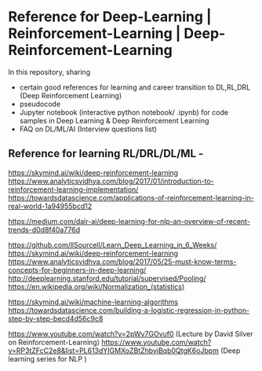 # Reference for Deep-Learning | Reinforcement-Learning | Deep-Reinforcement-Learning
In this repository, sharing 
 - certain good references for learning and career transition to DL,RL,DRL (Deep Reinforcement Learning)
 - pseudocode
 - Jupyter notebook (interactive python notebook/ .ipynb) for code samples in Deep Learning & Deep Reinforcement Learning
 - FAQ on DL/ML/AI (Interview questions list)

## Reference for learning RL/DRL/DL/ML -  

https://skymind.ai/wiki/deep-reinforcement-learning
https://www.analyticsvidhya.com/blog/2017/01/introduction-to-reinforcement-learning-implementation/
https://towardsdatascience.com/applications-of-reinforcement-learning-in-real-world-1a94955bcd12


https://medium.com/dair-ai/deep-learning-for-nlp-an-overview-of-recent-trends-d0d8f40a776d

https://github.com/llSourcell/Learn_Deep_Learning_in_6_Weeks/
https://skymind.ai/wiki/deep-reinforcement-learning
https://www.analyticsvidhya.com/blog/2017/05/25-must-know-terms-concepts-for-beginners-in-deep-learning/
http://deeplearning.stanford.edu/tutorial/supervised/Pooling/
https://en.wikipedia.org/wiki/Normalization_(statistics)

https://skymind.ai/wiki/machine-learning-algorithms
https://towardsdatascience.com/building-a-logistic-regression-in-python-step-by-step-becd4d56c9c8


https://www.youtube.com/watch?v=2pWv7GOvuf0 (Lecture by David Silver on Reinforcement-Learning)
https://www.youtube.com/watch?v=RP3tZFcC2e8&list=PL613dYIGMXoZBtZhbyiBqb0QtgK6oJbpm (Deep learning series for NLP )

